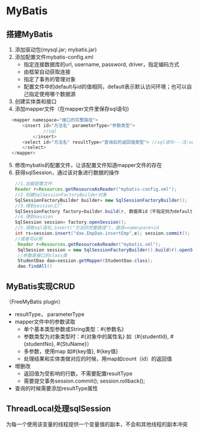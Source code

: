 # MyBatis
## 搭建MyBatis
1. 添加驱动包(mysql.jar; mybatis.jar)
2. 添加配置文件mybatis-config.xml
   - 指定连接数据库的url, username, password, driver，指定编码方式
   - 由框架自动获取连接
   - 指定了事务的管理对象
   - 配置文件中的default与id的值相同，default表示默认访问环境；也可以自己指定使用哪个数据源
3. 创建实体类和接口
4. 添加mapper文件（在mapper文件里保存sql语句)
  ``` java
    <mapper namespace="接口的完整路径">
        <insert id="方法名" parameterType="参数类型">
                //sql
            </insert>
        <select id="方法名" resultType="查询后的返回值类型"> //sql语句---注:sql语句没有分号
        </select> 
    </mapper>
  ```
5. 修改mybatis的配置文件，让该配置文件知道mapper文件的存在
6. 获得sqlSession，通过该对象进行数据的操作
    ``` java
    //1.加载配置文件
    Reader r=Resources.getResourceAsReader("mybatis-config.xml");
    //2.创建SqlSessionFactoryBuilder对象
    SqlSessionFactoryBuilder builder= new SqlSessionFactoryBuilder();
    //3.得到session工厂
    SqlSessionFactory factory=builder.build(r, 数据库id（不指定则为default）); 
    //4.得到session
    SqlSession session= factory.openSession(); 
    //5.调取sql语句,insert("方法的完整路径")，路径=namespace+id 
    int rs=session.insert("dao.EmpDao.insertEmp",e); session.commit();
    //或者可以用
     Reader r=Resources.getResourceAsReader("mybatis.xml"); 
     SqlSession session = new SqlSessionFactoryBuilder().build(r).openSession(); 
     //参数是接口的class类
     StudentDao dao=session.getMapper(StudentDao.class);
     dao.findAll()
    ``` 
## MyBatis实现CRUD
（FreeMyBatis plugin）
- resultType， parameterType
- mapper文件中的参数读取
  - 单个基本类型参数或String类型：#{参数名}
  - 参数类型为对象类型时：#{对象中的属性名} 如（#{studentId}, #{studentNo}, #{StuName}）
  - 多参数，使用map 如#{key值}, #{key值}
  - 处理结果和实体类做对应的时候，用map如count（id）的返回值
-  增删改
   - 返回值为受影响的行数，不需要配置resultType
   - 需要提交事务session.commit(); session.rollback();
- 查询的时候需要添加resultType属性  

## ThreadLocal处理sqlSession
为每一个使用该变量的线程提供一个变量值的副本，不会和其他线程的副本冲突